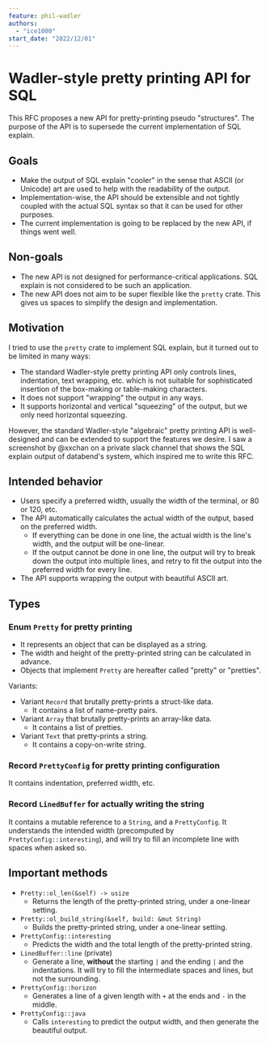 ```yaml
---
feature: phil-wadler
authors:
  - "ice1000"
start_date: "2022/12/01"
---
```


# Wadler-style pretty printing API for SQL

This RFC proposes a new API for pretty-printing pseudo "structures".
The purpose of the API is to supersede the current implementation of SQL explain.

## Goals

+ Make the output of SQL explain "cooler" in the sense that ASCII (or Unicode) art
  are used to help with the readability of the output.
+ Implementation-wise, the API should be extensible and not tightly coupled with
  the actual SQL syntax so that it can be used for other purposes.
+ The current implementation is going to be replaced by the new API, if things went well.

## Non-goals

+ The new API is not designed for performance-critical applications.
  SQL explain is not considered to be such an application.
+ The new API does not aim to be super flexible like the `pretty` crate.
  This gives us spaces to simplify the design and implementation.

## Motivation

I tried to use the `pretty` crate to implement SQL explain, but it turned out to be limited in many ways:

+ The standard Wadler-style pretty printing API only controls lines, indentation, text wrapping, etc.
  which is not suitable for sophisticated insertion of the box-making or table-making characters.
+ It does not support "wrapping" the output in any ways.
+ It supports horizontal and vertical "squeezing" of the output, but we only need horizontal squeezing.

However, the standard Wadler-style "algebraic" pretty printing API is well-designed and can be extended to support the features we desire.
I saw a screenshot by @xxchan on a private slack channel that shows the SQL explain output of databend's system, which inspired me to write this RFC.

## Intended behavior

+ Users specify a preferred width, usually the width of the terminal,
  or 80 or 120, etc.
+ The API automatically calculates the actual width of the output,
  based on the preferred width.
  + If everything can be done in one line, the actual width is the line's width, and the output will be one-linear.
  + If the output cannot be done in one line, the output will try to break down the output into multiple lines, and retry to fit the output into the preferred width for every line.
+ The API supports wrapping the output with beautiful ASCII art.

## Types

### Enum `Pretty` for pretty printing

+ It represents an object that can be displayed as a string.
+ The width and height of the pretty-printed string can be calculated in advance.
+ Objects that implement `Pretty` are hereafter called "pretty" or "pretties".

Variants:

+ Variant `Record` that brutally pretty-prints a struct-like data.
  + It contains a list of name-pretty pairs.
+ Variant `Array` that brutally pretty-prints an array-like data.
  + It contains a list of pretties.
+ Variant `Text` that pretty-prints a string.
  + It contains a copy-on-write string.

### Record `PrettyConfig` for pretty printing configuration

It contains indentation, preferred width, etc.

### Record `LinedBuffer` for actually writing the string

It contains a mutable reference to a `String`, and a `PrettyConfig`.
It understands the intended width (precomputed by `PrettyConfig::interesting`),
and will try to fill an incomplete line with spaces when asked so.

## Important methods

+ `Pretty::ol_len(&self) -> usize`
  + Returns the length of the pretty-printed string, under a one-linear setting.
+ `Pretty::ol_build_string(&self, build: &mut String)`
  + Builds the pretty-printed string, under a one-linear setting.
+ `PrettyConfig::interesting`
  + Predicts the width and the total length of the pretty-printed string.
+ `LinedBuffer::line` (private)
  + Generate a line, **without** the starting `|` and the ending `|` and the indentations.
    It will try to fill the intermediate spaces and lines, but not the surrounding.
+ `PrettyConfig::horizon`
  + Generates a line of a given length with `+` at the ends and `-` in the middle.
+ `PrettyConfig::java`
  + Calls `interesting` to predict the output width, and then generate the beautiful output.
